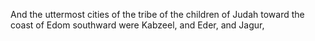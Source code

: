 And the uttermost cities of the tribe of the children of Judah toward the coast of Edom southward were Kabzeel, and Eder, and Jagur,
